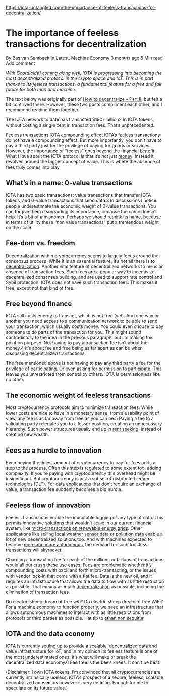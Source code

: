 https://iota-untangled.com/the-importance-of-feeless-transactions-for-decentralization/

# The importance of feeless transactions for decentralization
By Bas van Sambeek  In Latest, Machine Economy  3 months ago  5 Min read  Add comment 

*With Coordicide1 [coming along well](https://roadmap.iota.org/goshimmer-alphanet), IOTA is progressing into becoming the most decentralized protocol in the crypto space and IoT. This is in part thanks to its feeless transactions, a fundamental feature for a free and fair future for both man and machine.*

The text below was originally part of [How to decentralize – Part II](https://iota-untangled.com/how-to-decentralize-part-ii/), but felt a bit contrived there. However, these two posts compliment each other, and I recommend reading them together.

The IOTA network to date has transacted $180+ billion2 in IOTA tokens, without costing a single cent in transaction fees. That’s unprecedented.

Feeless transactions IOTA compounding effect
IOTA’s feeless transactions do not have a compounding effect. But more importantly, you don’t have to pay a third party just for the privilege of paying for goods or services.
However, the importance of “feeless” goes beyond the financial benefit. What I love about the IOTA protocol is that it’s not just [money](https://iota-untangled.com/on-iota-as-a-currency-replacement/). Instead it revolves around the bigger concept of value. This is where the absence of fees truly comes into play.

## What’s in a name: 0-value transactions
IOTA has two basic transactions: value transactions that transfer IOTA tokens, and 0-value transactions that send data.3 In discussions I notice people underestimate the economic weight of 0-value transactions. You can forgive them disregarding its importance, because the name doesn’t help. It’s a bit of a misnomer. Perhaps we should rethink its name, because in terms of utility these “non value transactions” put a tremendous weight on the scale.

## Fee-dom vs. freedom
Decentralization within cryptocurrency seems to largely focus around the consensus process. While it is an essential feature, it’s not all there is to [decentralization](https://iota-untangled.com/how-to-decentralize-part-ii/). Another vital feature of decentralized networks to me is an absence of transaction fees. Such fees are a popular way to incentivize decentralized consensus building, and are used to support rate control and Sybil protection. IOTA does not have such transaction fees. This makes it free, except not that kind of free.

## Free beyond finance
IOTA still costs energy to transact, which is not free (yet). And one way or another you need access to a communication network to be able to send your transaction, which usually costs money. You could even choose to pay someone to do parts of the transaction for you. This might sound contradictory to the idea in the previous paragraph, but I’m making this point on purpose. Not having to pay a transaction fee isn’t about the money.4 It’s about fee and free being as far apart as can be when discussing decentralized transactions.

The free mentioned above is not having to pay any third party a fee for the privilege of participating. Or even asking for permission to participate. This leaves you unrestricted from control by others. IOTA is permissionless like no other.

## The economic weight of feeless transactions
Most cryptocurrency protocols aim to minimize transaction fees. While lower costs are nice to have in a monetary sense, from a usability point of view, any fee is as far away from free as you can be.5 Paying a fee to a validating party relegates you to a lesser position, creating an unnecessary hierarchy. Such power structures usually end up in [rent seeking](https://en.wikipedia.org/wiki/Rent-seeking), instead of creating new wealth.

## Fees as a hurdle to innovation
Even buying the tiniest amount of cryptocurrency to pay for fees adds a step to the process. Often this step is regulated to some extent too, adding complexity. If you’re paying with cryptocurrency this overhead might be insignificant. But cryptocurrency is just a subset of distributed ledger technologies (DLT). For data applications that don’t require an exchange of value, a transaction fee suddenly becomes a big hurdle.

## Feeless flow of innovation
Feeless transactions enable the immutable logging of any type of data. This permits innovative solutions that wouldn’t scale in our current financial system, like [micro-transactions on renewable energy grids](https://iota-untangled.com/the-economics-of-feeless-value-transactions-for-renewable-energy-grids/). Other applications like selling local [weather sensor data](https://www.hackster.io/oconnorct1/weather-station-fpga-device-talking-via-the-iota-network-0ed0a2) or [pollution data](https://medium.com/@nishant.sinha02/iota-tangle-to-manage-air-pollution-in-cities-7230fd5231ed) enable a lot of new decentralized solutions too. And with machines expected to become [more and more autonomous](https://www.robotics.org/blog-article.cfm/Augmented-Autonomy-The-Future-of-Autonomous-Machines/86), the demand for such trustless transactions will skyrocket.

Charging a transaction fee for each of the millions or billions of transactions would all but crush these use cases. Fees are problematic whether it’s compounding costs with back and forth micro-transacting, or the issues with vendor lock-in that come with a flat fee. Data is the new oil, and it requires an infrastructure that allows the data to flow with as little restriction as possible. That means as much [decentralization](https://iota-untangled.com/why-decentralization-part-i/) as possible, including the elimination of transaction fees.

Do electric sheep dream of free wifi?
Do electric sheep dream of free WiFI? For a machine economy to function properly, we need an infrastructure that allows autonomous machines to interact with as little restrictions from protocols or third parties as possible. Hat tip to [ethan non sequitur](https://ethannonsequitur.com/facebook-you-customer-product-pigs/).

## IOTA and the data economy
IOTA is currently setting up to provide a scalable, decentralized data and value infrastructure for IoT, and in my opinion its feeless feature is one of the most underestimated ones. It’s what will make or break the decentralized data economy.6 Fee free is the bee’s knees. It can’t be beat.

(Disclaimer: I own IOTA tokens. I’m convinced that all cryptocurrencies are currently intrinsically useless. IOTA’s prospect of a secure, feeless, scalable decentralized consensus however is very enticing. Enough for me to speculate on its future value.)

